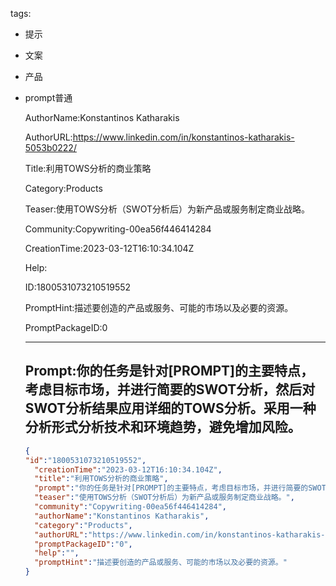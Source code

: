   tags: 
- 提示
- 文案
- 产品
- prompt普通

  AuthorName:Konstantinos Katharakis

  AuthorURL:https://www.linkedin.com/in/konstantinos-katharakis-5053b0222/

  Title:利用TOWS分析的商业策略

  Category:Products

  Teaser:使用TOWS分析（SWOT分析后）为新产品或服务制定商业战略。

  Community:Copywriting-00ea56f446414284

  CreationTime:2023-03-12T16:10:34.104Z

  Help:

  ID:1800531073210519552

  PromptHint:描述要创造的产品或服务、可能的市场以及必要的资源。

  PromptPackageID:0

  ---

  ## Prompt:你的任务是针对[PROMPT]的主要特点，考虑目标市场，并进行简要的SWOT分析，然后对SWOT分析结果应用详细的TOWS分析。采用一种分析形式分析技术和环境趋势，避免增加风险。

  ```json
  {
  "id":"1800531073210519552",
    "creationTime":"2023-03-12T16:10:34.104Z",
    "title":"利用TOWS分析的商业策略",
    "prompt":"你的任务是针对[PROMPT]的主要特点，考虑目标市场，并进行简要的SWOT分析，然后对SWOT分析结果应用详细的TOWS分析。采用一种分析形式分析技术和环境趋势，避免增加风险。",
    "teaser":"使用TOWS分析（SWOT分析后）为新产品或服务制定商业战略。",
    "community":"Copywriting-00ea56f446414284",
    "authorName":"Konstantinos Katharakis",
    "category":"Products",
    "authorURL":"https://www.linkedin.com/in/konstantinos-katharakis-5053b0222/",
    "promptPackageID":"0",
    "help":"",
    "promptHint":"描述要创造的产品或服务、可能的市场以及必要的资源。"
  }
  ```
